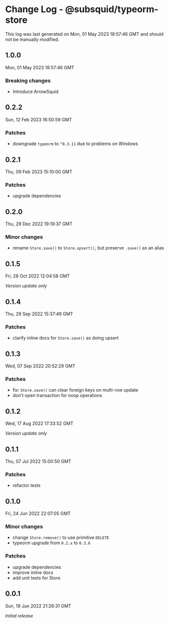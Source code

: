 # Change Log - @subsquid/typeorm-store

This log was last generated on Mon, 01 May 2023 18:57:46 GMT and should not be manually modified.

## 1.0.0
Mon, 01 May 2023 18:57:46 GMT

### Breaking changes

- Introduce ArrowSquid

## 0.2.2
Sun, 12 Feb 2023 16:50:59 GMT

### Patches

- downgrade `typeorm` to `^0.3.11` due to problems on Windows

## 0.2.1
Thu, 09 Feb 2023 15:10:00 GMT

### Patches

- upgrade dependencies

## 0.2.0
Thu, 29 Dec 2022 19:19:37 GMT

### Minor changes

- rename `Store.save()` to `Store.upsert()`, but preserve `.save()` as an alias

## 0.1.5
Fri, 28 Oct 2022 12:04:58 GMT

_Version update only_

## 0.1.4
Thu, 29 Sep 2022 15:37:49 GMT

### Patches

- clarify inline docs for `Store.save()` as doing upsert

## 0.1.3
Wed, 07 Sep 2022 20:52:29 GMT

### Patches

- fix: `Store.save()` can clear foreign keys on multi-row update
- don't open transaction for noop operations

## 0.1.2
Wed, 17 Aug 2022 17:33:52 GMT

_Version update only_

## 0.1.1
Thu, 07 Jul 2022 15:00:50 GMT

### Patches

- refactor tests

## 0.1.0
Fri, 24 Jun 2022 22:07:05 GMT

### Minor changes

- change `Store.remove()` to use primitive `DELETE`
- typeorm upgrade from `0.2.x` to `0.3.6`

### Patches

- upgrade dependencies
- improve inline docs
- add unit tests for Store

## 0.0.1
Sun, 19 Jun 2022 21:26:31 GMT

_Initial release_

